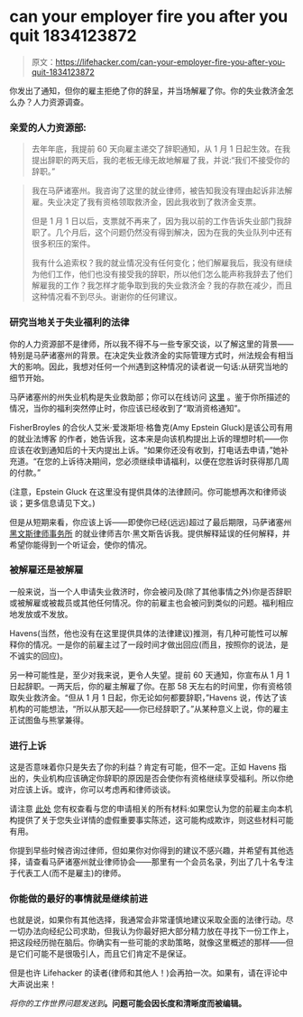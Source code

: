 # can your employer fire you after you quit 1834123872

> 原文：<https://lifehacker.com/can-your-employer-fire-you-after-you-quit-1834123872>

你发出了通知，但你的雇主拒绝了你的辞呈，并当场解雇了你。你的失业救济金怎么办？人力资源调查。

### 亲爱的人力资源部:

> 去年年底，我提前 60 天向雇主递交了辞职通知，从 1 月 1 日起生效。在我提出辞职的两天后，我的老板无缘无故地解雇了我，并说:“我们不接受你的辞职。”



> 我在马萨诸塞州。我咨询了这里的就业律师，被告知我没有理由起诉非法解雇。失业决定了我有资格领取救济金，因此我收到了救济金支票。
> 
> 但是 1 月 1 日以后，支票就不再来了，因为我以前的工作告诉失业部门我辞职了。几个月后，这个问题仍然没有得到解决，因为在我的失业队列中还有很多积压的案件。
> 
> 我有什么追索权？我的就业情况没有任何变化；他们解雇我后，我没有继续为他们工作，他们也没有接受我的辞职，所以他们怎么能声称我辞去了他们解雇我的工作？我怎样才能争取到我的失业救济金？我的存款在减少，而且这种情况看不到尽头。谢谢你的任何建议。

### 研究当地关于失业福利的法律

你的人力资源部不是律师，所以我不得不与一些专家交谈，以了解这里的背景——特别是马萨诸塞州的背景。在决定失业救济金的实际管理方式时，州法规会有相当大的影响。因此，我想对任何一个州遇到这种情况的读者说一句话:从研究当地的细节开始。



马萨诸塞州的州失业机构是失业救助部；你可以在线访问 [这里](https://www.mass.gov/orgs/department-of-unemployment-assistance) 。鉴于你所描述的情况，当你的福利突然停止时，你应该已经收到了“取消资格通知”。

FisherBroyles 的合伙人艾米·爱泼斯坦·格鲁克(Amy Epstein Gluck)是该公司有用的就业法博客 的作者，她告诉我，这本来是向该机构提出上诉的理想时机——你应该在收到通知后的十天内提出上诉。“如果你还没有收到，打电话去申请，”她补充道。“在您的上诉待决期间，您必须继续申请福利，以便在您胜诉时获得那几周的付款。”

(注意，Epstein Gluck 在这里没有提供具体的法律顾问。你可能想再次和律师谈谈；更多信息请见下文。)

但是从短期来看，你应该上诉——即使你已经(远远)超过了最后期限，马萨诸塞州 [黑文斯律师事务所](http://www.havenslawoffice.com/) 的就业律师吉尔·黑文斯告诉我。提供解释延误的任何解释，并希望你能得到一个听证会，使你的情况。



### 被解雇还是被解雇

一般来说，当一个人申请失业救济时，你会被问及(除了其他事情之外)你是否辞职或被解雇或被裁员或其他任何情况。你的前雇主也会被问到类似的问题。福利相应地发放或不发放。

Havens(当然，他也没有在这里提供具体的法律建议)推测，有几种可能性可以解释你的情况。一是你的前雇主过了一段时间才做出回应(而且，按照你的说法，是不诚实的回应)。

另一种可能性是，至少对我来说，更令人失望。提前 60 天通知，你宣布从 1 月 1 日起辞职。一两天后，你的雇主解雇了你。在那 58 天左右的时间里，你有资格领取失业救济金。“但从 1 月 1 日起，你无论如何都要辞职，”Havens 说，传达了该机构的可能想法，“所以从那天起——你已经辞职了。”从某种意义上说，你的雇主正试图鱼与熊掌兼得。

### 进行上诉

这是否意味着你只是失去了你的利益？肯定有可能，但不一定。正如 Havens 指出的，失业机构应该确定你辞职的原因是否会使你有资格继续享受福利。所以你绝对应该上诉。或许，你可以考虑再和律师谈谈。



请注意 [此处](https://www.mass.gov/service-details/your-rights-and-responsibilities-as-a-claimant) 您有权查看与您的申请相关的所有材料:如果您认为您的前雇主向本机构提供了关于您失业详情的虚假重要事实陈述，这可能构成欺诈，则这些材料可能有用。

你提到早些时候咨询过律师，但如果你对你得到的建议不感兴趣，并希望有其他选择，请查看马萨诸塞州就业律师协会——那里有一个会员名录，列出了几十名专注于代表工人(而不是雇主)的律师。

### 你能做的最好的事情就是继续前进

也就是说，如果你有其他选择，我通常会非常谨慎地建议采取全面的法律行动。尽一切办法向经纪公司求助，但我认为你最好把大部分精力放在寻找下一份工作上，把这段经历抛在脑后。你确实有一些可能的求助策略，就像这里概述的那样——但是它们可能不是很吸引人，而且它们肯定不是保证。

但是也许 Lifehacker 的读者(律师和其他人！)会再拍一次。如果有，请在评论中大声说出来！



*将你的工作世界问题发送到*[](mailto:humanresource@lifehacker.com)**。问题可能会因长度和清晰度而被编辑。**